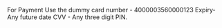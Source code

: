 For Payment Use the dummy card number - 4000003560000123
Expiry- Any future date
CVV - Any three digit PIN.